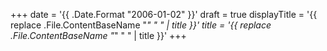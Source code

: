 +++
date = '{{ .Date.Format "2006-01-02" }}'
draft = true
displayTitle = '{{ replace .File.ContentBaseName "_" " " | title }}'
title = '{{ replace .File.ContentBaseName "_" " " | title }}'
+++
